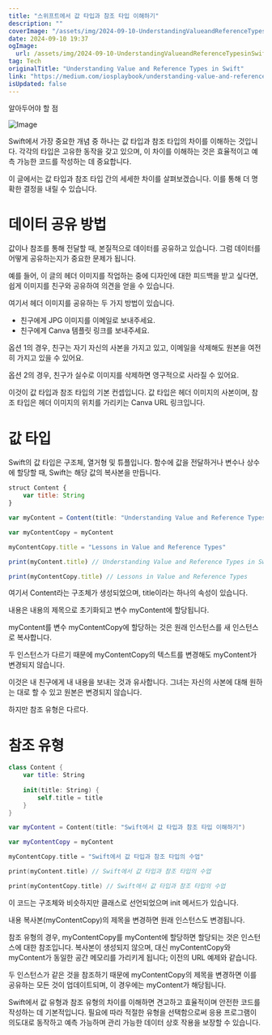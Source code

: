 ```yaml
---
title: "스위프트에서 값 타입과 참조 타입 이해하기"
description: ""
coverImage: "/assets/img/2024-09-10-UnderstandingValueandReferenceTypesinSwift_0.png"
date: 2024-09-10 19:37
ogImage: 
  url: /assets/img/2024-09-10-UnderstandingValueandReferenceTypesinSwift_0.png
tag: Tech
originalTitle: "Understanding Value and Reference Types in Swift"
link: "https://medium.com/iosplaybook/understanding-value-and-reference-types-in-swift-c4de28340097"
isUpdated: false
---
```



알아두어야 할 점

![Image](/assets/img/2024-09-10-UnderstandingValueandReferenceTypesinSwift_0.png)

Swift에서 가장 중요한 개념 중 하나는 값 타입과 참조 타입의 차이를 이해하는 것입니다. 각각의 타입은 고유한 동작을 갖고 있으며, 이 차이를 이해하는 것은 효율적이고 예측 가능한 코드를 작성하는 데 중요합니다.

이 글에서는 값 타입과 참조 타입 간의 세세한 차이를 살펴보겠습니다. 이를 통해 더 명확한 결정을 내릴 수 있습니다.

<div class="content-ad"></div>

# 데이터 공유 방법

값이나 참조를 통해 전달할 때, 본질적으로 데이터를 공유하고 있습니다. 그럼 데이터를 어떻게 공유하는지가 중요한 문제가 됩니다.

예를 들어, 이 글의 헤더 이미지를 작업하는 중에 디자인에 대한 피드백을 받고 싶다면, 쉽게 이미지를 친구와 공유하여 의견을 얻을 수 있습니다.

여기서 헤더 이미지를 공유하는 두 가지 방법이 있습니다.

<div class="content-ad"></div>

- 친구에게 JPG 이미지를 이메일로 보내주세요.
- 친구에게 Canva 템플릿 링크를 보내주세요.

옵션 1의 경우, 친구는 자기 자신의 사본을 가지고 있고, 이메일을 삭제해도 원본을 여전히 가지고 있을 수 있어요.

옵션 2의 경우, 친구가 실수로 이미지를 삭제하면 영구적으로 사라질 수 있어요.

이것이 값 타입과 참조 타입의 기본 컨셉입니다. 값 타입은 헤더 이미지의 사본이며, 참조 타입은 헤더 이미지의 위치를 가리키는 Canva URL 링크입니다.

<div class="content-ad"></div>

# 값 타입

Swift의 값 타입은 구조체, 열거형 및 튜플입니다. 함수에 값을 전달하거나 변수나 상수에 할당할 때, Swift는 해당 값의 복사본을 만듭니다.

```js
struct Content {
    var title: String
}

var myContent = Content(title: "Understanding Value and Reference Types in Swift")

var myContentCopy = myContent

myContentCopy.title = "Lessons in Value and Reference Types"

print(myContent.title) // Understanding Value and Reference Types in Swift

print(myContentCopy.title) // Lessons in Value and Reference Types
```

여기서 Content라는 구조체가 생성되었으며, title이라는 하나의 속성이 있습니다.

<div class="content-ad"></div>

내용은 내용의 제목으로 초기화되고 변수 myContent에 할당됩니다.

myContent를 변수 myContentCopy에 할당하는 것은 원래 인스턴스를 새 인스턴스로 복사합니다.

두 인스턴스가 다르기 때문에 myContentCopy의 텍스트를 변경해도 myContent가 변경되지 않습니다.

이것은 내 친구에게 내 내용을 보내는 것과 유사합니다. 그녀는 자신의 사본에 대해 원하는 대로 할 수 있고 원본은 변경되지 않습니다.

<div class="content-ad"></div>

하지만 참조 유형은 다르다.

# 참조 유형

```swift
class Content {
    var title: String
    
    init(title: String) {
        self.title = title
    }
}

var myContent = Content(title: "Swift에서 값 타입과 참조 타입 이해하기")

var myContentCopy = myContent

myContentCopy.title = "Swift에서 값 타입과 참조 타입의 수업"

print(myContent.title) // Swift에서 값 타입과 참조 타입의 수업

print(myContentCopy.title) // Swift에서 값 타입과 참조 타입의 수업
```

이 코드는 구조체와 비슷하지만 클래스로 선언되었으며 init 메서드가 있습니다.

<div class="content-ad"></div>

내용 복사본(myContentCopy)의 제목을 변경하면 원래 인스턴스도 변경됩니다.

참조 유형의 경우, myContentCopy를 myContent에 할당하면 할당되는 것은 인스턴스에 대한 참조입니다. 복사본이 생성되지 않으며, 대신 myContentCopy와 myContent가 동일한 공간 메모리를 가리키게 됩니다; 이전의 URL 예제와 같습니다.

두 인스턴스가 같은 것을 참조하기 때문에 myContentCopy의 제목을 변경하면 이를 공유하는 모든 것이 업데이트되며, 이 경우에는 myContent가 해당됩니다.

Swift에서 값 유형과 참조 유형의 차이를 이해하면 견고하고 효율적이며 안전한 코드를 작성하는 데 기본적입니다. 필요에 따라 적절한 유형을 선택함으로써 응용 프로그램이 의도대로 동작하고 예측 가능하며 관리 가능한 데이터 상호 작용을 보장할 수 있습니다.